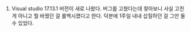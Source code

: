 1. Visual studio 17.13.1 버전이 새로 나왔다. 버그를 고쳤다는데 찾아보니 사실 고친 게 아니고 뭘 바꿨던 걸 롤백시켰다고 한다. 덕분에 1주일 내내 삽질하던 걸 그만 둘 수 있었다.
